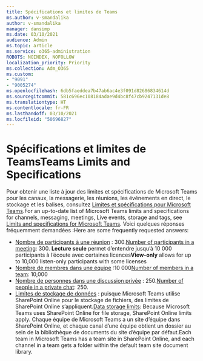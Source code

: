 ```yaml
---
title: Spécifications et limites de Teams
ms.author: v-smandalika
author: v-smandalika
manager: dansimp
ms.date: 03/10/2021
audience: Admin
ms.topic: article
ms.service: o365-administration
ROBOTS: NOINDEX, NOFOLLOW
localization_priority: Priority
ms.collection: Adm_O365
ms.custom:
- "9091"
- "9005274"
ms.openlocfilehash: 6db5faeddea7b47ab6ac4e3f091d82686834614d
ms.sourcegitcommit: 581c696ec108184adae9d4bc8f47cb9247131de8
ms.translationtype: HT
ms.contentlocale: fr-FR
ms.lasthandoff: 03/10/2021
ms.locfileid: "50696827"
---
```

# <a name="teams-limits-and-specifications"></a><span data-ttu-id="98719-102">Spécifications et limites de Teams</span><span class="sxs-lookup"><span data-stu-id="98719-102">Teams Limits and Specifications</span></span>

<span data-ttu-id="98719-103">Pour obtenir une liste à jour des limites et spécifications de Microsoft Teams pour les canaux, la messagerie, les réunions, les événements en direct, le stockage et les balises, consultez [Limites et spécifications pour Microsoft Teams](https://docs.microsoft.com/microsoftteams/limits-specifications-teams).</span><span class="sxs-lookup"><span data-stu-id="98719-103">For an up-to-date list of Microsoft Teams limits and specifications for channels, messaging, meetings, Live events, storage and tags, see [Limits and specifications for Microsoft Teams](https://docs.microsoft.com/microsoftteams/limits-specifications-teams).</span></span> <span data-ttu-id="98719-104">Voici quelques réponses fréquemment demandées :</span><span class="sxs-lookup"><span data-stu-id="98719-104">Here are some frequently requested answers:</span></span>

- <span data-ttu-id="98719-105">[Nombre de participants à une réunion](https://docs.microsoft.com/microsoftteams/limits-specifications-teams#meetings-and-calls) : 300.</span><span class="sxs-lookup"><span data-stu-id="98719-105">[Number of participants in a meeting](https://docs.microsoft.com/microsoftteams/limits-specifications-teams#meetings-and-calls): 300.</span></span> <span data-ttu-id="98719-106">**Lecture seule** permet d’entendre jusqu’à 10 000 participants à l’écoute avec certaines licences</span><span class="sxs-lookup"><span data-stu-id="98719-106">**View-only** allows for up to 10,000 listen-only participants with some licenses</span></span>
- <span data-ttu-id="98719-107">[Nombre de membres dans une équipe](https://docs.microsoft.com/microsoftteams/limits-specifications-teams#teams-and-channels) :10 000</span><span class="sxs-lookup"><span data-stu-id="98719-107">[Number of members in a team](https://docs.microsoft.com/microsoftteams/limits-specifications-teams#teams-and-channels): 10,000</span></span>
- <span data-ttu-id="98719-108">[Nombre de personnes dans une discussion privée](https://docs.microsoft.com/microsoftteams/limits-specifications-teams#chat) : 250.</span><span class="sxs-lookup"><span data-stu-id="98719-108">[Number of people in a private chat](https://docs.microsoft.com/microsoftteams/limits-specifications-teams#chat): 250.</span></span> 
- <span data-ttu-id="98719-109">[Limites de stockage de données](https://docs.microsoft.com/microsoftteams/limits-specifications-teams#storage) : puisque Microsoft Teams utilise SharePoint Online pour le stockage de fichiers, des limites de SharePoint Online s’appliquent.</span><span class="sxs-lookup"><span data-stu-id="98719-109">[Data storage limits](https://docs.microsoft.com/microsoftteams/limits-specifications-teams#storage):  Because Microsoft Teams uses SharePoint Online for file storage, SharePoint Online limits apply.</span></span> <span data-ttu-id="98719-110">Chaque équipe de Microsoft Teams a un site d’équipe dans SharePoint Online, et chaque canal d’une équipe obtient un dossier au sein de la bibliothèque de documents du site d’équipe par défaut.</span><span class="sxs-lookup"><span data-stu-id="98719-110">Each team in Microsoft Teams has a team site in SharePoint Online, and each channel in a team gets a folder within the default team site document library.</span></span>

